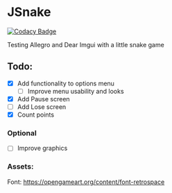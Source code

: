 # JSnake

[![Codacy Badge](https://api.codacy.com/project/badge/Grade/f23deb0417e14b5cade23369ebc0331c)](https://app.codacy.com/gh/paussu/JSnake?utm_source=github.com&utm_medium=referral&utm_content=paussu/JSnake&utm_campaign=Badge_Grade_Settings)

Testing Allegro and Dear Imgui with a little snake game

## Todo:
- [X] Add functionality to options menu
  - [ ] Improve menu usability and looks 
- [x] Add Pause screen
- [ ] Add Lose screen
- [X] Count points
### Optional
- [ ] Improve graphics 


### Assets:
Font: https://opengameart.org/content/font-retrospace
